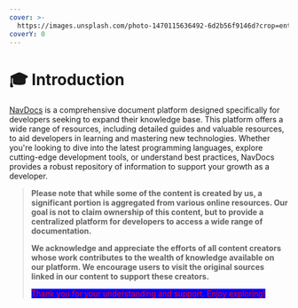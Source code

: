 ```yaml
---
cover: >-
  https://images.unsplash.com/photo-1470115636492-6d2b56f9146d?crop=entropy&cs=srgb&fm=jpg&ixid=M3wxOTcwMjR8MHwxfHNlYXJjaHwxMHx8cm9hZHxlbnwwfHx8fDE3MTAzOTcxOTF8MA&ixlib=rb-4.0.3&q=85
coverY: 0
---
```


# 🎓 Introduction

[NavDocs](https://docs.dresume.me/v1/) is a comprehensive document platform designed specifically for developers seeking to expand their knowledge base. This platform offers a wide range of resources, including detailed guides and valuable resources, to aid developers in learning and mastering new technologies. Whether you're looking to dive into the latest programming languages, explore cutting-edge development tools, or understand best practices, NavDocs provides a robust repository of information to support your growth as a developer.



> **Please note that while some of the content is created by us, a significant portion is aggregated from various online resources. Our goal is not to claim ownership of this content, but to provide a centralized platform for developers to access a wide range of documentation.**
>
> **We acknowledge and appreciate the efforts of all content creators whose work contributes to the wealth of knowledge available on our platform. We encourage users to visit the original sources linked in our content to support these creators.**
>
> <mark style="color:red;background-color:blue;">Thank you for your understanding and support. Enjoy exploring!</mark>



<figure><img src="https://images.unsplash.com/photo-1502444330042-d1a1ddf9bb5b?crop=entropy&#x26;cs=srgb&#x26;fm=jpg&#x26;ixid=M3wxOTcwMjR8MHwxfHNlYXJjaHw5fHxkZXZlbG9wZXIlMjBjb21tdW5pdHl8ZW58MHx8fHwxNzEwMzk3Mjg0fDA&#x26;ixlib=rb-4.0.3&#x26;q=85" alt=""><figcaption></figcaption></figure>

